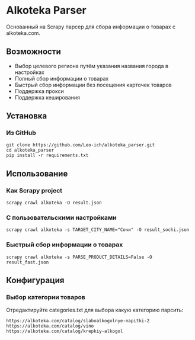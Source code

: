 # Alkoteka Parser
Основанный на Scrapy парсер для сбора информации о товарах с alkoteka.com.

## Возможности
- Выбор целевого региона путём указания названия города в настройках
- Полный сбор информации о товарах
- Быстрый сбор информации без посещения карточек товаров
- Поддержка прокси
- Поддержка кеширования

## Установка
### Из GitHub
```
git clone https://github.com/Leo-ich/alkoteka_parser.git
cd alkoteka_parser
pip install -r requirements.txt
```

## Использование
### Как Scrapy project
```
scrapy crawl alkoteka -O result.json
```
### С пользовательскими настройками
```
scrapy crawl alkoteka -s TARGET_CITY_NAME="Сочи" -O result_sochi.json
```

### Быстрый сбор информации о товарах
```
scrapy crawl alkoteka -s PARSE_PRODUCT_DETAILS=False -O result_fast.json
```

## Конфигурация
### Выбор категории товаров
Отредактируйте categories.txt для выбора какую категорию парсить:
```
https://alkoteka.com/catalog/slaboalkogolnye-napitki-2
https://alkoteka.com/catalog/vino
https://alkoteka.com/catalog/krepkiy-alkogol
```